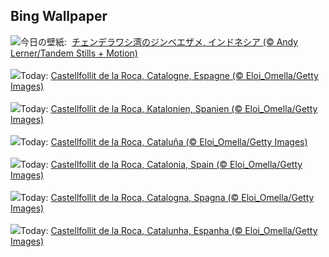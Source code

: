 ## Bing Wallpaper
![](https://www.bing.com/th?id=OHR.WhaleSharkDay_JA-JP6933929150_UHD.jpg&w=1000)今日の壁紙: &nbsp;[チェンデラワシ湾のジンベエザメ, インドネシア (© Andy Lerner/Tandem Stills + Motion)](https://www.bing.com/th?id=OHR.WhaleSharkDay_JA-JP6933929150_UHD.jpg)
<br><br/>
![](https://www.bing.com/th?id=OHR.CastellfollitSpain_FR-FR5347167823_UHD.jpg&w=1000)Today: [Castellfollit de la Roca, Catalogne, Espagne (© Eloi_Omella/Getty Images)](https://www.bing.com/th?id=OHR.CastellfollitSpain_FR-FR5347167823_UHD.jpg)
<br><br/>
![](https://www.bing.com/th?id=OHR.CastellfollitSpain_DE-DE7979269591_UHD.jpg&w=1000)Today: [Castellfollit de la Roca, Katalonien, Spanien (© Eloi_Omella/Getty Images)](https://www.bing.com/th?id=OHR.CastellfollitSpain_DE-DE7979269591_UHD.jpg)
<br><br/>
![](https://www.bing.com/th?id=OHR.CastellfollitSpain_ES-ES3608395320_UHD.jpg&w=1000)Today: [Castellfollit de la Roca, Cataluña (© Eloi_Omella/Getty Images)](https://www.bing.com/th?id=OHR.CastellfollitSpain_ES-ES3608395320_UHD.jpg)
<br><br/>
![](https://www.bing.com/th?id=OHR.CastellfollitSpain_EN-GB3934726824_UHD.jpg&w=1000)Today: [Castellfollit de la Roca, Catalonia, Spain (© Eloi_Omella/Getty Images)](https://www.bing.com/th?id=OHR.CastellfollitSpain_EN-GB3934726824_UHD.jpg)
<br><br/>
![](https://www.bing.com/th?id=OHR.CastellfollitSpain_IT-IT5915189187_UHD.jpg&w=1000)Today: [Castellfollit de la Roca, Catalogna, Spagna (© Eloi_Omella/Getty Images)](https://www.bing.com/th?id=OHR.CastellfollitSpain_IT-IT5915189187_UHD.jpg)
<br><br/>
![](https://www.bing.com/th?id=OHR.CastellfollitSpain_PT-BR4036017391_UHD.jpg&w=1000)Today: [Castellfollit de la Roca, Catalunha, Espanha (© Eloi_Omella/Getty Images)](https://www.bing.com/th?id=OHR.CastellfollitSpain_PT-BR4036017391_UHD.jpg)
<br><br/>
